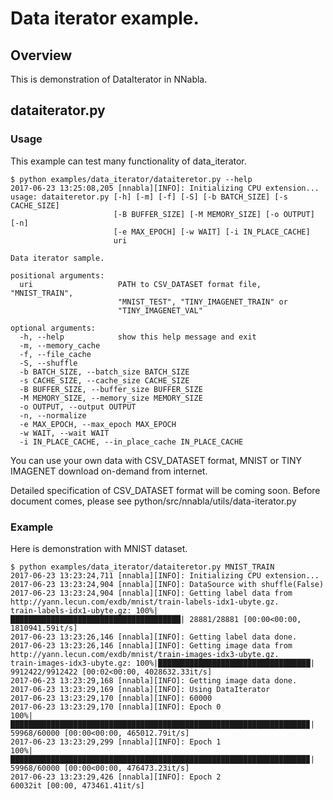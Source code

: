 # Data iterator example.

## Overview

This is demonstration of DataIterator in NNabla.

## dataiterator.py

### Usage

This example can test many functionality of data_iterator.

```
$ python examples/data_iterator/dataiteretor.py --help
2017-06-23 13:25:08,205 [nnabla][INFO]: Initializing CPU extension...
usage: dataiteretor.py [-h] [-m] [-f] [-S] [-b BATCH_SIZE] [-s CACHE_SIZE]
                       [-B BUFFER_SIZE] [-M MEMORY_SIZE] [-o OUTPUT] [-n]
                       [-e MAX_EPOCH] [-w WAIT] [-i IN_PLACE_CACHE]
                       uri

Data iterator sample.

positional arguments:
  uri                   PATH to CSV_DATASET format file, "MNIST_TRAIN",
                        "MNIST_TEST", "TINY_IMAGENET_TRAIN" or
                        "TINY_IMAGENET_VAL"

optional arguments:
  -h, --help            show this help message and exit
  -m, --memory_cache
  -f, --file_cache
  -S, --shuffle
  -b BATCH_SIZE, --batch_size BATCH_SIZE
  -s CACHE_SIZE, --cache_size CACHE_SIZE
  -B BUFFER_SIZE, --buffer_size BUFFER_SIZE
  -M MEMORY_SIZE, --memory_size MEMORY_SIZE
  -o OUTPUT, --output OUTPUT
  -n, --normalize
  -e MAX_EPOCH, --max_epoch MAX_EPOCH
  -w WAIT, --wait WAIT
  -i IN_PLACE_CACHE, --in_place_cache IN_PLACE_CACHE
```

You can use your own data with CSV_DATASET format, MNIST or TINY
IMAGENET download on-demand from internet.

Detailed specification of CSV_DATASET format will be coming soon.
Before document comes, please see python/src/nnabla/utils/data-iterator.py


### Example

Here is demonstration with MNIST dataset.

```
$ python examples/data_iterator/dataiteretor.py MNIST_TRAIN
2017-06-23 13:23:24,711 [nnabla][INFO]: Initializing CPU extension...
2017-06-23 13:23:24,904 [nnabla][INFO]: DataSource with shuffle(False)
2017-06-23 13:23:24,904 [nnabla][INFO]: Getting label data from http://yann.lecun.com/exdb/mnist/train-labels-idx1-ubyte.gz.
train-labels-idx1-ubyte.gz: 100%|██████████████████████████████████████| 28881/28881 [00:00<00:00, 1810941.59it/s]
2017-06-23 13:23:26,146 [nnabla][INFO]: Getting label data done.
2017-06-23 13:23:26,146 [nnabla][INFO]: Getting image data from http://yann.lecun.com/exdb/mnist/train-images-idx3-ubyte.gz.
train-images-idx3-ubyte.gz: 100%|██████████████████████████████████| 9912422/9912422 [00:02<00:00, 4028632.33it/s]
2017-06-23 13:23:29,168 [nnabla][INFO]: Getting image data done.
2017-06-23 13:23:29,169 [nnabla][INFO]: Using DataIterator
2017-06-23 13:23:29,170 [nnabla][INFO]: 60000
2017-06-23 13:23:29,170 [nnabla][INFO]: Epoch 0
100%|██████████████████████████████████████████████████████████████████▉| 59968/60000 [00:00<00:00, 465012.79it/s]
2017-06-23 13:23:29,299 [nnabla][INFO]: Epoch 1
100%|██████████████████████████████████████████████████████████████████▉| 59968/60000 [00:00<00:00, 476473.23it/s]
2017-06-23 13:23:29,426 [nnabla][INFO]: Epoch 2
60032it [00:00, 473461.41it/s]
```

